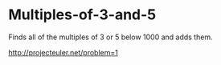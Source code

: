 Multiples-of-3-and-5
====================

Finds all of the multiples of 3 or 5 below 1000 and adds them.

http://projecteuler.net/problem=1
